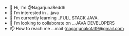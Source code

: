 - 👋 Hi, I’m @NagarjunaReddh
- 👀 I’m interested in ...java
- 🌱 I’m currently learning ..FULL STACK JAVA.
- 💞️ I’m looking to collaborate on ...JAVA DEVELOPERS
- 📫 How to reach me ...mail {nagarjunakota19@gmail.com

<!---
NagarjunaReddy/NagarjunaReddy is a ✨ special ✨ repository because its `README.md` (this file) appears on your GitHub profile.
You can click the Preview link to take a look at your changes.
--->
